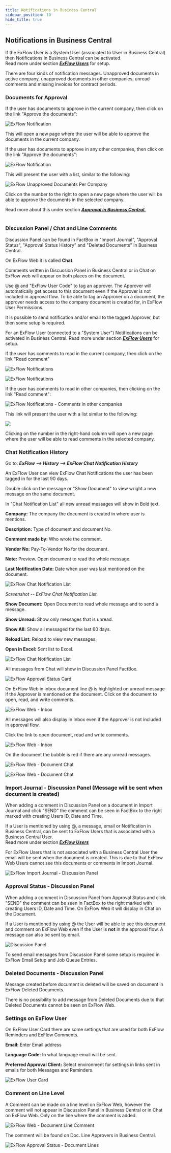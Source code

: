 ```yaml
---
title: Notifications in Business Central
sidebar_position: 10
hide_title: true
---
```

## Notifications in Business Central
If the ExFlow User is a System User (associated to User in Business Central) then Notifications in Business Central can be activated. <br/>
Read more under section [***ExFlow Users***](https://docs.exflow.cloud/business-central/docs/user-manual/business-functionality/exflow-user#add-a-new-user-manually) for setup.

There are four kinds of notification messages. Unapproved documents in active company, unapproved documents in other companies, unread comments and missing invoices for contract periods.
<br/>

### Documents for Approval
If the user has documents to approve in the current company, then click on the link "Approve the documents":

![ExFlow Notification](@site/static/img/media/image336.png)

This will open a new page where the user will be able to approve the documents in the current company. 

If the user has documents to approve in any other companies, then click on the link "Approve the documents":

![ExFlow Notification](@site/static/img/media/image337.png)

This will present the user with a list, similar to the following:

![ExFlow Unapproved Documents Per Company](@site/static/img/media/image338.png)

Click on the number to the right to open a new page where the user will be able to approve the documents in the selected company.

Read more about this under section [***Approval in Business Central.***](https://docs.exflow.cloud/business-central/docs/user-manual/approval-workflow/approval-in-business-central#approval-in-business-central)<br/><br/>

### Discussion Panel / Chat and Line Comments

Discussion Panel can be found in FactBox in "Import Journal", "Approval Status", "Approval Status History" and "Deleted Documents" in Business Central.

On ExFlow Web it is called **Chat**.

Comments written in Discussion Panel in Business Central or in Chat on ExFlow web will appear on both places on the document.

Use @ and "ExFlow User Code" to tag an approver. The Approver will automatically get access to this document even if the Approver is not included in approval flow. To be able to tag an Approver on a document, the approver needs access to the company document is created for, in ExFlow User Permissions.

It is possible to send notification and/or email to the tagged Approver, but then some setup is required.

For an ExFlow User (connected to a "System User") Notifications can be activated in Business Central. Read more under section [***ExFlow Users***](https://docs.exflow.cloud/business-central/docs/user-manual/business-functionality/exflow-user#add-a-new-user-manually) for setup.

If the user has comments to read in the current company, then click on the link "Read comment"

![ExFlow Notifications](@site/static/img/media/notifications-new-comments-001.png)



![ExFlow Notifications](@site/static/img/media/image340.png)

If the user has comments to read in other companies, then clicking on the link "Read comment":

![ExFlow Notifications - Comments in other companies](@site/static/img/media/image341.png)

This link will present the user with a list similar to the following:

![](@site/static/img/media/image342.png)

Clicking on the number in the right-hand column will open a new page where the user will be able to read comments in the selected company.

### Chat Notification History

Go to: ***ExFlow \--\> History \--\> ExFlow Chat Notification History***

An ExFlow User can view ExFlow Chat Notifications the user has been
tagged in for the last 90 days.

Double click on the message or "Show Document" to view wright a new
message on the same document.

In "Chat Notification List" all new unread messages will show in Bold
text.

**Company:** The company the document is created in where user is
mentions.

**Description:** Type of document and document No.

**Comment made by:** Who wrote the comment.

**Vendor No:** Pay-To-Vendor No for the document.

**Note:** Preview. Open document to read the whole message.

**Last Notification Date:** Date when user was last mentioned on the
document.

![ExFlow Chat Notification List](@site/static/img/media/image343.png)

*Screenshot -- ExFlow Chat Notification List*

**Show Document:** Open Document to read whole message and to send a
message.

**Show Unread:** Show only messages that is unread.

**Show All:** Show all messaged for the last 60 days.

**Reload List:** Reload to view new messages.

**Open in Excel:** Sent list to Excel.

![ExFlow Chat Notification List](@site/static/img/media/image344.png)

All messages from Chat will show in Discussion Panel FactBox.

![ExFlow Approval Status Card](@site/static/img/media/image345.png)

On ExFlow Web in inbox document line @ is highlighted on unread message
if the Approver is mentioned on the document. Click on the document to
open, read, and write comments.

![ExFlow Web - Inbox](@site/static/img/media/image346.png)

All messages will also display in Inbox even if the Approver is not
included in approval flow.

Click the link to open document, read and write comments.

![ExFlow Web - Inbox](@site/static/img/media/image347.png)

On the document the bubble is red if there are any unread messages.

![ExFlow Web - Document Chat](@site/static/img/media/image348.png)

![ExFlow Web - Document Chat](@site/static/img/media/image349.png)

### Import Journal - Discussion Panel (Message will be sent when document is created)

When adding a comment in Discussion Panel on a document in Import Journal and click "SEND" the comment can be seen in FactBox to the right marked with creating Users ID, Date and Time.

If a User is mentioned by using @, a message, email or Notification in Business Central, can be sent to ExFlow Users that is associated with a Business Central User.<br/>
Read more under section [***ExFlow Users***](https://docs.exflow.cloud/business-central/docs/user-manual/business-functionality/exflow-user#add-a-new-user-manually)

For ExFlow Users that is not associated with a Business Central User the email will be sent when the document is created. This is due to that ExFlow Web Users cannot see this documents or comments in Import Journal.


![ExFlow Import Journal - Discussion Panel](@site/static/img/media/image350.png)



### Approval Status - Discussion Panel

When adding a comment in Discussion Panel from Approval Status and click "SEND" the comment can be seen in FactBox to the right marked with creating Users ID, Date and Time. On ExFlow Web it will display in Chat on the Document.

If a User is mentioned by using @ the User will be able to see this
document and comment on ExFlow Web even if the User is **not** in the
approval flow. A message can also be sent by email.

![Discussion Panel](@site/static/img/media/image351.png)

To send email messages from Discussion Panel some setup is required in
ExFlow Email Setup and Job Queue Entries.

### Deleted Documents - Discussion Panel

Message created before document is deleted will be saved on document in
ExFlow Deleted Documents.

There is no possibility to add message from Deleted Documents due to
that Deleted Documents cannot be seen on ExFlow Web.

### Settings on ExFlow User

On ExFlow User Card there are some settings that are used for both
ExFlow Reminders and ExFlow Comments.

**Email:** Enter Email address

**Language Code:** In what language email will be sent.

**Preferred Approval Client:** Select environment for settings in links
sent in emails for both Messages and Reminders.

![ExFlow User Card](@site/static/img/media/image352.png)

### Comment on Line Level

A Comment can be made on a line level on ExFlow Web, however the comment
will not appear in Discussion Panel in Business Central or in Chat on
ExFlow Web. Only on the line where the comment is added.

![ExFlow Web - Document Line Comment](@site/static/img/media/image353.png)

The comment will be found on Doc. Line Approvers in Business Central.

![ExFlow Approval Status - Document Lines](@site/static/img/media/image354.png)
